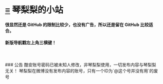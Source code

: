 # [≡][] 琴梨梨的小站
#### 很显然还是 GitHub 的限制比较少，也没有广告，所以还是留在 GitHub 比较适合。   
#### 新版导航戳左上角三横键！  
<br />
<br />
### 公告
酷安账号密码已被未知人修改，非琴梨梨使用，一切发布内容与琴梨梨无关！  
琴梨梨在微博没有发布内容的账号，只有一个ID为`@这个号并没有用`的废号  
  



















[≡]: Guide.md


